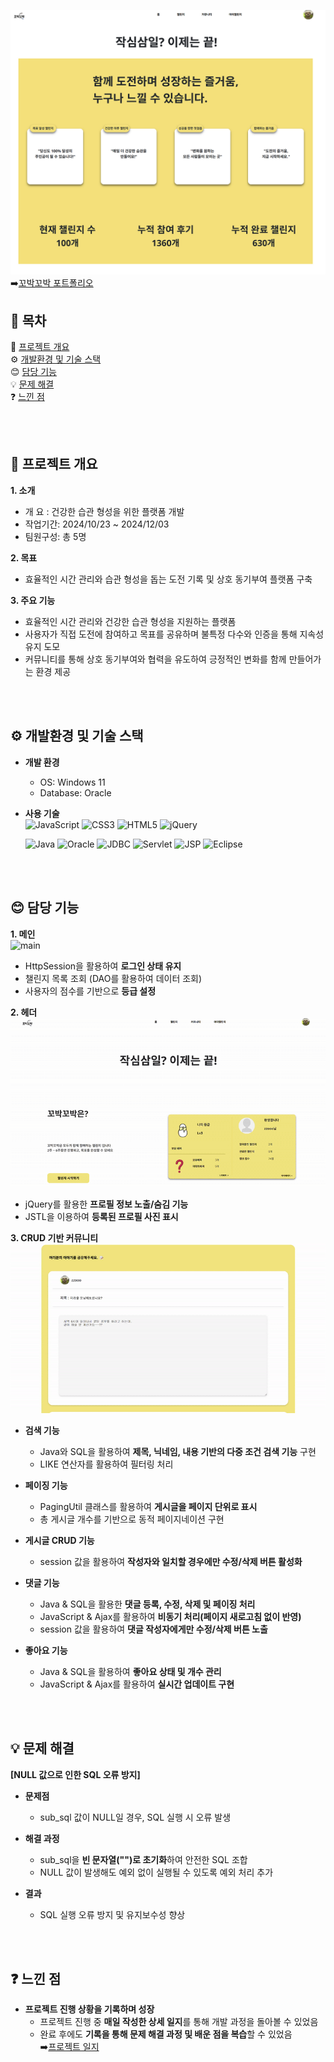 ![메인 화면](images/main.png)
➡️[꼬박꼬박 포트폴리오](https://www.notion.so/1718913a4d278138bc09c80c79a2252c)

## 📑 목차
📖 [프로젝트 개요](https://github.com/704hj/ChallengeWithMe/tree/main?tab=readme-ov-file#-%ED%94%84%EB%A1%9C%EC%A0%9D%ED%8A%B8-%EA%B0%9C%EC%9A%94)</br>
⚙️ [개발환경 및 기술 스택](https://github.com/704hj/ChallengeWithMe/tree/main?tab=readme-ov-file#%EF%B8%8F-%EA%B0%9C%EB%B0%9C%ED%99%98%EA%B2%BD-%EB%B0%8F-%EA%B8%B0%EC%88%A0-%EC%8A%A4%ED%83%9D)</br>
😊 [담당 기능](https://github.com/704hj/ChallengeWithMe/tree/main?tab=readme-ov-file#-%EB%8B%B4%EB%8B%B9-%EA%B8%B0%EB%8A%A5)</br>
💡 [문제 해결](https://github.com/704hj/ChallengeWithMe/tree/main?tab=readme-ov-file#-%EB%AC%B8%EC%A0%9C-%ED%95%B4%EA%B2%B0)</br>
❓ [느낀 점](https://github.com/704hj/ChallengeWithMe/tree/main?tab=readme-ov-file#-%EB%8A%90%EB%82%80-%EC%A0%90)</br>


</br></br>
## 📖 프로젝트 개요


**1. 소개**  
  - 개   요 : 건강한 습관 형성을 위한 플랫폼 개발  
  - 작업기간: 2024/10/23 ~ 2024/12/03  
  - 팀원구성: 총 5명  

**2. 목표**  
  - 효율적인 시간 관리와 습관 형성을 돕는 도전 기록 및 상호 동기부여 플랫폼 구축

**3. 주요 기능**  
  - 효율적인 시간 관리와 건강한 습관 형성을 지원하는 플랫폼
  - 사용자가 직접 도전에 참여하고 목표를 공유하며 불특정 다수와 인증을 통해 지속성 유지 도모
  - 커뮤니티를 통해 상호 동기부여와 협력을 유도하여 긍정적인 변화를 함께 만들어가는 환경 제공

</br></br>
    
## ⚙️ 개발환경 및 기술 스택  

  - **개발 환경**  
    - OS: Windows 11  
    - Database: Oracle  

  - **사용 기술**  
      ![JavaScript](https://img.shields.io/badge/JavaScript-F7DF1E?style=for-the-badge&logo=JavaScript&logoColor=white)
      ![CSS3](https://img.shields.io/badge/CSS-239120?&style=for-the-badge&logo=css3&logoColor=white)
      ![HTML5](https://img.shields.io/badge/HTML5-E34F26?style=for-the-badge&logo=html5&logoColor=white)
      ![jQuery](https://img.shields.io/badge/jQuery-0769AD?style=for-the-badge&logo=jquery&logoColor=white)

    
      ![Java](https://img.shields.io/badge/Java-ED8B00?style=for-the-badge&logo=openjdk&logoColor=white)
      ![Oracle](https://img.shields.io/badge/Oracle-F80000?style=for-the-badge&logo=oracle&logoColor=black)
      ![JDBC](https://img.shields.io/badge/JDBC-4479A1?style=for-the-badge&logo=oracle&logoColor=white)
      ![Servlet](https://img.shields.io/badge/Servlet-007396?style=for-the-badge&logo=java&logoColor=white)
      ![JSP](https://img.shields.io/badge/JSP-323330?style=for-the-badge&logo=eclipse&logoColor=white)
      ![Eclipse](https://img.shields.io/badge/eclipse-F2A13E?style=for-the-badge&logo=eclipse&logoColor=2C2255)

</br></br>


## 😊 담당 기능

**1. 메인**  
   ![main](https://github.com/704hj/ChallengeWithMe/blob/main/images/main.gif?raw=true)  
  - HttpSession을 활용하여 **로그인 상태 유지**  
  - 챌린지 목록 조회 (DAO를 활용하여 데이터 조회)  
  - 사용자의 점수를 기반으로 **등급 설정**  </br>

**2. 헤더**  
   ![header](https://github.com/704hj/ChallengeWithMe/blob/main/images/header.gif?raw=true)  
  - jQuery를 활용한 **프로필 정보 노출/숨김 기능**  
  - JSTL을 이용하여 **등록된 프로필 사진 표시**  </br>

**3. CRUD 기반 커뮤니티**  
   ![community](https://github.com/704hj/ChallengeWithMe/blob/main/images/comm.gif?raw=true)  

  - **검색 기능**  
    - Java와 SQL을 활용하여 **제목, 닉네임, 내용 기반의 다중 조건 검색 기능** 구현  
    - LIKE 연산자를 활용하여 필터링 처리  
  
  - **페이징 기능**  
    - PagingUtil 클래스를 활용하여 **게시글을 페이지 단위로 표시**  
    - 총 게시글 개수를 기반으로 동적 페이지네이션 구현  
  
  - **게시글 CRUD 기능**  
    - session 값을 활용하여 **작성자와 일치할 경우에만 수정/삭제 버튼 활성화**  
  
  - **댓글 기능**  
    - Java & SQL을 활용한 **댓글 등록, 수정, 삭제 및 페이징 처리**  
    - JavaScript & Ajax를 활용하여 **비동기 처리(페이지 새로고침 없이 반영)**  
    - session 값을 활용하여 **댓글 작성자에게만 수정/삭제 버튼 노출**  
  
  - **좋아요 기능**  
    - Java & SQL을 활용하여 **좋아요 상태 및 개수 관리**  
    - JavaScript & Ajax를 활용하여 **실시간 업데이트 구현**  

</br></br>

## 💡 문제 해결

**[NULL 값으로 인한 SQL 오류 방지]**  

- **문제점**  
  - sub_sql 값이 NULL일 경우, SQL 실행 시 오류 발생  

- **해결 과정**  
  - sub_sql을 **빈 문자열("")로 초기화**하여 안전한 SQL 조합  
  - NULL 값이 발생해도 예외 없이 실행될 수 있도록 예외 처리 추가  

- **결과**  
  - SQL 실행 오류 방지 및 유지보수성 향상  

</br></br>

## ❓ 느낀 점

- **프로젝트 진행 상황을 기록하며 성장**  
  - 프로젝트 진행 중 **매일 작성한 상세 일지**를 통해 개발 과정을 돌아볼 수 있었음  
  - 완료 후에도 **기록을 통해 문제 해결 과정 및 배운 점을 복습**할 수 있었음  
    ➡️[프로젝트 일지](https://www.notion.so/1718913a4d278078a4b1dc6da0fecf11)

